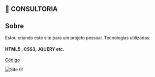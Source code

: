 ## 👋 CONSULTORIA

 ## Sobre
 
Estou criando este site para um projeto pessoal. Tecnologias utilizadas:

#### HTML5 , CSS3, JQUERY etc.

[Código](https://github.com/LipzDev/Consultoria-Site)

![Site 01]()

